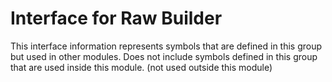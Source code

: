 
# Interface for Raw Builder
This interface information represents symbols that are defined in this group but used in other modules.  Does not include symbols defined in this group that are used inside this module.
(not used outside this module)
